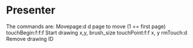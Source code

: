 # Presenter

The commands are:
Movepage:d              d page to move (1 == first page)
touchBegin:f:f:f        Start drawing x,y, brush_size
touchPoint:f:f          x, y
rmTouch:d               Remove drawing ID
